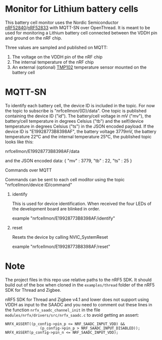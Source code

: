 # Monitor for Lithium battery cells

This battery cell monitor uses the Nordic Semiconductor [nRF52840](https://www.nordicsemi.com/Products/Low-power-short-range-wireless/nRF52840)/[nRF52833](https://www.nordicsemi.com/Products/Low-power-short-range-wireless/nRF52833) with MQTT-SN over OpenThread.
It is meant to be used for monitoring a Lithium battery cell connected between the VDDH pin and ground on the nRF chip.

Three values are sampled and published on MQTT:

1. The voltage on the VDDH pin of the nRF chip
2. The internal temperature of the nRF chip
3. An external (optional) [TMP102](https://www.sparkfun.com/products/13314) temperature sensor mounted on the battery cell

# MQTT-SN

To identify each battery cell, the device ID is included in the topic. For now the topic to subscribe is "nrfcellmon/{ID}/data". One topic is published containing the device ID ("id"). The battery/cell voltage in mV ("mv"), the battery/cell temperature in degrees Celsius ("tb") and the self/device temperature in degrees Celsius ("ts") in the JSON encoded payload. If the device ID is "E19928773B8398AF", the battery voltage 3779mV, the battery temperature 22&deg;C and the internal temperature 25&deg;C, the published topic looks like this:

nrfcellmon/E19928773B8398AF/data

and the JSON encoded data:
{
  "mv" : 3779,
  "tb" : 22,
  "ts" : 25
}

Commands over MQTT

Commands can be sent to each cell moditor using the topic "nrfcellmon/device ID/command"

1.  identify

    This is used for device identification. When received the four LEDs of the development board are blinked in order.

    example "nrfcellmon/E19928773B8398AF/identify"

2.  reset

    Resets the device by calling NVIC_SystemReset

    example "nrfcellmon/E19928773B8398AF/reset"

# Note

The project files in this repo use relative paths to the nRF5 SDK. It should build out of the box when cloned in the `examples/thread` folder of the nRF5 SDK for Thread and Zigbee.

nRF5 SDK for Thread and Zigbee v4.1 and lower does not support using VDDH as input to the SAADC and you need to comment out these lines in the function `nrfx_saadc_channel_init` in the file `modules/nrfx/drivers/src/nrfx_saadc.c` to avoid getting an assert:
```
NRFX_ASSERT((p_config->pin_p <= NRF_SAADC_INPUT_VDD) &&
                (p_config->pin_p > NRF_SAADC_INPUT_DISABLED));
NRFX_ASSERT(p_config->pin_n <= NRF_SAADC_INPUT_VDD);
```